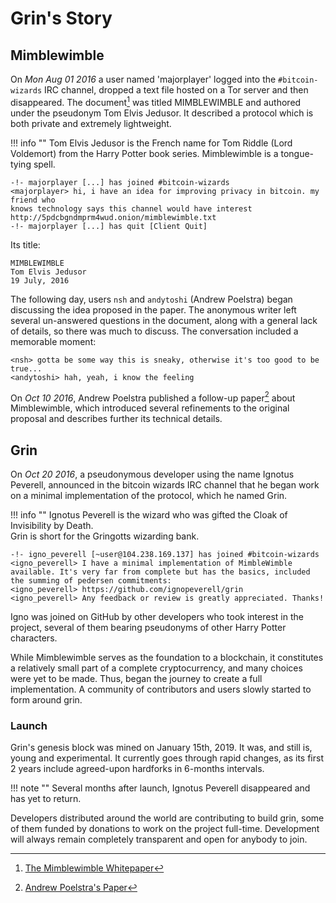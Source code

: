 # Grin's Story

## Mimblewimble

On *Mon Aug 01 2016* a user named 'majorplayer' logged into the `#bitcoin-wizards` IRC channel, dropped a text file hosted on a Tor server and then disappeared. The document[^1] was titled MIMBLEWIMBLE and authored under the pseudonym  Tom Elvis Jedusor. It described a protocol which is both private and extremely lightweight.

!!! info ""
    Tom Elvis Jedusor is the French name for Tom Riddle (Lord Voldemort) from the Harry Potter book series.
    Mimblewimble is a tongue-tying spell.

```text
-!- majorplayer [...] has joined #bitcoin-wizards
<majorplayer> hi, i have an idea for improving privacy in bitcoin. my friend who
knows technology says this channel would have interest
http://5pdcbgndmprm4wud.onion/mimblewimble.txt
-!- majorplayer [...] has quit [Client Quit]
```

Its title:

```text
MIMBLEWIMBLE
Tom Elvis Jedusor
19 July, 2016
```

The following day, users `nsh` and `andytoshi` (Andrew Poelstra) began discussing the idea proposed in the paper. The anonymous writer left several un-answered questions in the document, along with a general lack of details, so there was much to discuss. The conversation included a memorable moment:

```text
<nsh> gotta be some way this is sneaky, otherwise it's too good to be true...
<andytoshi> hah, yeah, i know the feeling
```

On *Oct 10 2016*, Andrew Poelstra published a follow-up paper[^2] about Mimblewimble, which introduced several refinements to the original proposal and describes further its technical details.

## Grin

On *Oct 20 2016*, a pseudonymous developer using the name Ignotus Peverell, announced in the bitcoin wizards IRC channel that he began work on a minimal implementation of the protocol, which he named Grin.

!!! info ""
    Ignotus Peverell is the wizard who was gifted the Cloak of Invisibility by Death. </br>
    Grin is short for the Gringotts wizarding bank.

```text
-!- igno_peverell [~user@104.238.169.137] has joined #bitcoin-wizards
<igno_peverell> I have a minimal implementation of MimbleWimble available. It's very far from complete but has the basics, included the summing of pedersen commitments:
<igno_peverell> https://github.com/ignopeverell/grin
<igno_peverell> Any feedback or review is greatly appreciated. Thanks!
```

Igno was joined on GitHub by other developers who took interest in the project, several of them bearing pseudonyms of other Harry Potter characters.

While Mimblewimble serves as the foundation to a blockchain, it constitutes a relatively small part of a complete cryptocurrency, and many choices were yet to be made. Thus, began the journey to create a full implementation. A community of contributors and users slowly started to form around grin.

### Launch

Grin's genesis block was mined on January 15th, 2019. It was, and still is, young and experimental. It currently goes through rapid changes, as its first 2 years include agreed-upon hardforks in 6-months intervals.

!!! note ""
    Several months after launch, Ignotus Peverell disappeared and has yet to return.

Developers distributed around the world are contributing to build grin, some of them funded by donations to work on the project full-time. Development will always remain completely transparent and open for anybody to join.

[^1]: [The Mimblewimble Whitepaper](https://scalingbitcoin.org/papers/mimblewimble.txt)
[^2]: [Andrew Poelstra's Paper](https://download.wpsoftware.net/bitcoin/wizardry/mimblewimble.pdf)

